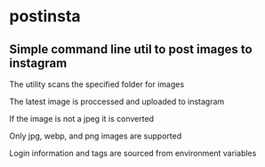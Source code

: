 # postinsta

## Simple command line util to post images to instagram

The utility scans the specified folder for images

The latest image is proccessed and uploaded to instagram

If the image is not a jpeg it is converted

Only jpg, webp, and png images are supported

Login information and tags are sourced from environment variables

